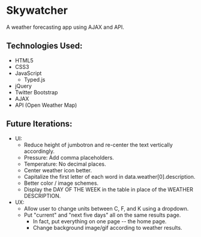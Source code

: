 # Skywatcher
A weather forecasting app using AJAX and API.

## Technologies Used:
- HTML5
- CSS3
- JavaScript
  - Typed.js
- jQuery
- Twitter Bootstrap
- AJAX
- API (Open Weather Map)

## Future Iterations:
- UI:
  - Reduce height of jumbotron and re-center the text vertically accordingly.
  - Pressure: Add comma placeholders.
  - Temperature: No decimal places.
  - Center weather icon better.
  - Capitalize the first letter of each word in data.weather[0].description.
  - Better color / image schemes.
  - Display the DAY OF THE WEEK in the table in place of the WEATHER DESCRIPTION.
- UX:
  - Allow user to change units between C, F, and K using a dropdown.
  - Put "current" and "next five days" all on the same results page.
    - In fact, put everything on one page -- the home page.
    - Change background image/gif according to weather results.